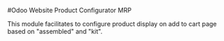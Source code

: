 #Odoo Website Product Configurator MRP

This module facilitates to configure product display on add to cart page based on
"assembled" and "kit".
